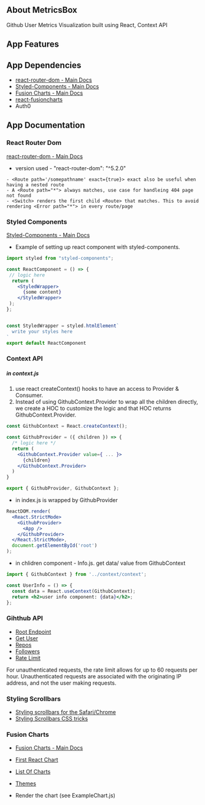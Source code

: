 ## About MetricsBox

Github User Metrics Visualization built using React, Context API


## App Features

## App Dependencies
- [react-router-dom - Main Docs](https://reactrouter.com/web/guides/quick-start)
- [Styled-Components - Main Docs](https://styled-components.com/)
- [Fusion Charts - Main Docs](https://www.fusioncharts.com/)
- [react-fusioncharts](https://www.fusioncharts.com/dev/getting-started/react/your-first-chart-using-react)
- Auth0

## App Documentation
### React Router Dom
[react-router-dom - Main Docs](https://reactrouter.com/web/guides/quick-start)
- version used - "react-router-dom": "^5.2.0"

```
- <Route path='/somepathname' exact={true}> exact also be useful when having a nested route
- A <Route path="*"> always matches, use case for handleing 404 page not found
- <Switch> renders the first child <Route> that matches. This to avoid rendering <Error path="*"> in every route/page
```

### Styled Components
[Styled-Components - Main Docs](https://styled-components.com/)
- Example of setting up react component with styled-components.

```jsx
import styled from "styled-components";

const ReactComponent = () => {
 // logic here
  return (
    <StyledWrapper>
      {some content}
    </StyledWrapper>
 );
};


const StyledWrapper = styled.htmlElement`
  write your styles here
`
export default ReactComponent
```

### Context API
##### in context.js
1. use react createContext() hooks to have an access to Provider & Consumer.
2. Instead of using GithubContext.Provider to wrap all the children directly, we create a HOC to customize the logic and that HOC returns GithubContext.Provider.
```jsx
const GithubContext = React.createContext();

const GithubProvider = ({ children }) => {
  /* logic here */
  return (
    <GithubContext.Provider value={ ... }>
      {children}
    </GithubContext.Provider>
  )
}

export { GithubProvider, GithubContext };
```
- in index.js is wrapped by GithubProvider
```jsx
ReactDOM.render(
  <React.StrictMode>
    <GithubProvider>
      <App />
    </GithubProvider>
  </React.StrictMode>,
  document.getElementById('root')
);
```
- in chlidren component - Info.js. get data/ value from GithubContext
```jsx
import { GithubContext } from '../context/context';

const UserInfo = () => {
  const data = React.useContext(GithubContext);
  return <h2>user info component: {data}</h2>;
};
```

### Gihthub API

- [Root Endpoint](https://api.github.com)
- [Get User](https://api.github.com/users/wesbos)
- [Repos](https://api.github.com/users/john-smilga/repos?per_page=100)
- [Followers](https://api.github.com/users/john-smilga/followers)
- [Rate Limit](https://api.github.com/rate_limit)

For unauthenticated requests, the rate limit allows for up to 60 requests per hour. Unauthenticated requests are associated with the originating IP address, and not the user making requests. 

### Styling Scrollbars
- [Styling scrollbars for the Safari/Chrome](https://css-tricks.com/almanac/properties/s/scrollbar/)
- [Styling Scrollbars CSS tricks](https://css-tricks.com/the-current-state-of-styling-scrollbars/)

### Fusion Charts

- [Fusion Charts - Main Docs](https://www.fusioncharts.com/)
- [First React Chart](https://www.fusioncharts.com/dev/getting-started/react/your-first-chart-using-react)
- [List Of Charts](https://www.fusioncharts.com/dev/chart-guide/list-of-charts)
- [Themes](https://www.fusioncharts.com/dev/themes/introduction-to-themes)

- Render the chart (see ExampleChart.js)
